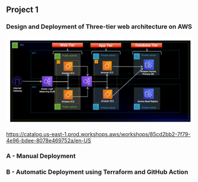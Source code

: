 
## Project 1

### Design and Deployment of Three-tier web architecture on AWS
![](/project1/assets/3tierarch.PNG)

https://catalog.us-east-1.prod.workshops.aws/workshops/85cd2bb2-7f79-4e96-bdee-8078e469752a/en-US

### A - Manual Deployment



### B - Automatic Deployment using Terraform and GitHub Action
